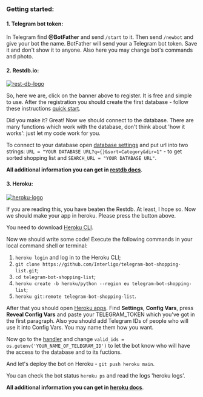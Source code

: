 ### Getting started:

#### 1. Telegram bot token:

In Telegram find __@BotFather__ and send `/start` to it. Then send `/newbot` and give your bot the name. BotFather will send your a Telegram bot token. Save it and don't show it to anyone. Also here you may change bot's commands and photo.


#### 2. Restdb.io:
[![rest-db-logo](https://ph-files.imgix.net/359437d3-7282-4aca-9410-8d8b6729c6fb?auto=format&auto=compress&codec=mozjpeg&cs=strip&w=339.8345498783455&h=221&fit=max)](https://restdb.io/)

So, here we are, click on the banner above to register. It is free and simple to use. After the registration you should create the first database - follow these instructions [quick start](https://restdb.io/docs/quick-start).

Did you make it? Great! Now we should connect to the database. There are many functions which work with the database, don't think about 'how it works': just let my code work for you.

To connect to your database open [database settings](https://github.com/Interligo/telegram-bot-shopping-list/blob/main/sl_db_settings.py) and put url into two strings: 
`URL = "YOUR DATABASE URL?q={}&sort=Category&dir=1"` - to get sorted shopping list and `SEARCH_URL = "YOUR DATABASE URL"`.

__All additional information you can get in [restdb docs](https://restdb.io/docs/)__.


#### 3. Heroku:
[![heroku-logo](https://camo.githubusercontent.com/6979881d5a96b7b18a057083bb8aeb87ba35fc279452e29034c1e1c49ade0636/68747470733a2f2f7777772e6865726f6b7563646e2e636f6d2f6465706c6f792f627574746f6e2e737667)](https://signup.heroku.com/)

If you are reading this, you have beaten the Restdb. At least, I hope so. Now we should make your app in heroku. Please press the button above.

You need to download [Heroku CLI](https://devcenter.heroku.com/articles/getting-started-with-python#set-up).

Now we should write some code! Execute the following commands in your local command shell or terminal:

1. `heroku login` and log in to the Heroku CLI;
1. `git clone https://github.com/Interligo/telegram-bot-shopping-list.git`;
1. `cd telegram-bot-shopping-list`;
1. `heroku create -b heroku/python --region eu telegram-bot-shopping-list`;
1. `heroku git:remote telegram-bot-shopping-list`.

After that you should open [Heroku apps](https://dashboard.heroku.com/apps). Find __Settings__, __Config Vars__, press __Reveal Config Vars__ and paste your TELEGRAM_TOKEN which you've got in the first paragraph. Also you should add Telegram IDs of people who will use it into Config Vars. You may name them how you want.

Now go to the [handler](https://github.com/Interligo/telegram-bot-shopping-list/blob/main/handlers/sl_bot_handlers_other.py) and change `valid_ids = os.getenv('YOUR_NAME_OF_TELEGRAM_ID')` to let the bot know who will have the access to the database and to its fuctions.

And let's deploy the bot on Heroku - `git push heroku main`.

You can check the bot status `heroku ps` and read the logs 'heroku logs'.

__All additional information you can get in [heroku docs](https://devcenter.heroku.com/)__.

